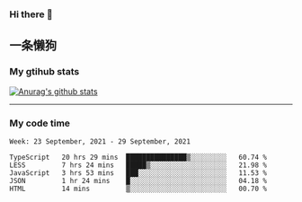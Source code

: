 ### Hi there 👋

## 一条懒狗
<!--
**kiss-me-quickly/kiss-me-quickly** is a ✨ _special_ ✨ repository because its `README.md` (this file) appears on your GitHub profile.

Here are some ideas to get you started:

- 🔭 I’m currently working on ...
- 🌱 I’m currently learning ...
- 👯 I’m looking to collaborate on ...
- 🤔 I’m looking for help with ...
- 💬 Ask me about ...
- 📫 How to reach me: ...
- 😄 Pronouns: ...
- ⚡ Fun fact: ...
-->


### My gtihub stats

[![Anurag's github stats](https://github-readme-stats.vercel.app/api?username=kiss-me-quickly)](https://github.com/anuraghazra/github-readme-stats)

***

### My code time

<!--START_SECTION:waka-->
```text
Week: 23 September, 2021 - 29 September, 2021

TypeScript   20 hrs 29 mins  ███████████████▒░░░░░░░░░   60.74 % 
LESS         7 hrs 24 mins   █████▒░░░░░░░░░░░░░░░░░░░   21.98 % 
JavaScript   3 hrs 53 mins   ███░░░░░░░░░░░░░░░░░░░░░░   11.53 % 
JSON         1 hr 24 mins    █░░░░░░░░░░░░░░░░░░░░░░░░   04.18 % 
HTML         14 mins         ▒░░░░░░░░░░░░░░░░░░░░░░░░   00.70 % 
```
<!--END_SECTION:waka-->
